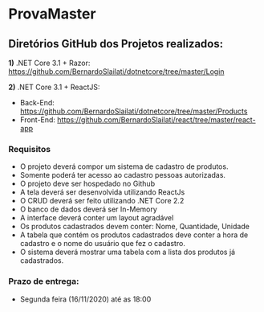 # ProvaMaster

## Diretórios GitHub dos Projetos realizados:

**1)** .NET Core 3.1 + Razor: https://github.com/BernardoSlailati/dotnetcore/tree/master/Login

**2)** .NET Core 3.1 + ReactJS: 
  - Back-End: https://github.com/BernardoSlailati/dotnetcore/tree/master/Products
  - Front-End: https://github.com/BernardoSlailati/react/tree/master/react-app

### Requisitos

- O projeto deverá compor um sistema de cadastro de produtos.
- Somente poderá ter acesso ao cadastro pessoas autorizadas.
- O projeto deve ser hospedado no Github
- A tela deverá ser desenvolvida utilizando ReactJs
- O CRUD deverá ser feito utilizando .NET Core 2.2
- O banco de dados deverá ser In-Memory
- A interface deverá conter um layout agradável
- Os produtos cadastrados devem conter: Nome, Quantidade, Unidade
- A tabela que contém os produtos cadastrados deve conter a hora de cadastro e o
nome do usuário que fez o cadastro.
- O sistema deverá mostrar uma tabela com a lista dos produtos já cadastrados.

### Prazo de entrega:
- Segunda feira (16/11/2020) até as 18:00
